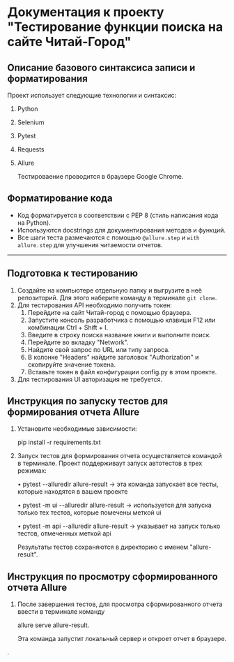 # Документация к проекту "Тестирование функции поиска на сайте Читай-Город"

## Описание базового синтаксиса записи и форматирования

Проект использует следующие технологии и синтаксис:
1. Python
2. Selenium
3. Pytest
4. Requests
5. Allure

   Тестироваение проводится в браузере Google Chrome.

## Форматирование кода

- Код форматируется в соответствии с PEP 8 (стиль написания кода на Python).
- Используются docstrings для документирования методов и функций.
- Все шаги теста размечаются с помощью `@allure.step` и `with allure.step` для улучшения читаемости отчетов.

---
## Подготовка к тестированию
1. Создайте на компьютере отдельную папку и выгрузите в неё репозиторий.
   Для этого наберите команду в терминале `git clone`. 
2. Для тестирования API необходимо получить токен:
      1. Перейдите на сайт Читай-город с помощью браузера.
      2. Запустите консоль разработчика с помощью клавиши F12 или комбинации Ctrl + Shift + I.
      3. Введите в строку поиска название книги и выполните поиск.
      4. Перейдите во вкладку "Network".
      5. Найдите свой запрос по URL или типу запроса.
      6. В колонке "Headers" найдите заголовок "Authorization" и скопируйте значение токена.
      7. Вставьте токен в файл конфигурации config.py в этом проекте.
3. Для тестирования UI авторизация не требуется.


## Инструкция по запуску тестов для формирования отчета Allure

1. Установите необходимые зависимости:

   pip install -r requirements.txt


2. Запуск тестов для формирования отчета осуществляется командой в терминале.
   Проект поддерживаут запуск автотестов в трех режимах:

   • pytest --alluredir allure-result → эта команда запускает все тесты, которые находятся в вашем проекте
   
   • pytest -m ui --alluredir allure-result → используется для запуска только тех тестов, которые помечены меткой ui

   • pytest -m api --alluredir allure-result → указывает на запуск только тестов, отмеченных меткой api

   Результаты тестов сохраняются в директорию с именем "allure-result".

## Инструкция по просмотру сформированного отчета Allure

1. После завершения тестов, для просмотра сформированного отчета ввести в терминале команду 
    
    allure serve allure-result.

   Эта команда запустит локальный сервер и откроет отчет в браузере.




  . 

